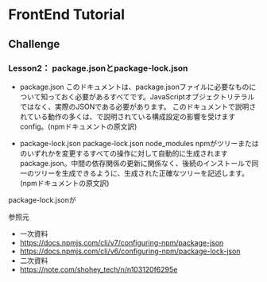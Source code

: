 # FrontEnd Tutorial

## Challenge

### Lesson2： package.jsonとpackage-lock.json
- package.json
このドキュメントは、package.jsonファイルに必要なものについて知っておく必要があるすべてです。JavaScriptオブジェクトリテラルではなく、実際のJSONである必要があります。
このドキュメントで説明されている動作の多くは、で説明されている構成設定の影響を受けますconfig。(npmドキュメントの原文訳)

- package-lock.json
package-lock.json node_modules npmがツリーまたはのいずれかを変更するすべての操作に対して自動的に生成されますpackage.json。中間の依存関係の更新に関係なく、後続のインストールで同一のツリーを生成できるように、生成された正確なツリーを記述します。(npmドキュメントの原文訳)

package-lock.jsonが

参照元
- 一次資料
- https://docs.npmjs.com/cli/v7/configuring-npm/package-json
- https://docs.npmjs.com/cli/v6/configuring-npm/package-lock-json
- 二次資料
- https://note.com/shohey_tech/n/n103120f6295e
